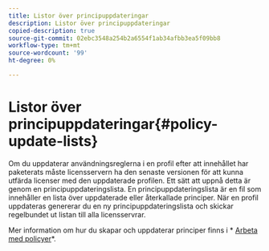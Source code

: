 ```yaml
---
title: Listor över principuppdateringar
description: Listor över principuppdateringar
copied-description: true
source-git-commit: 02ebc3548a254b2a6554f1ab34afbb3ea5f09bb8
workflow-type: tm+mt
source-wordcount: '99'
ht-degree: 0%

---
```


# Listor över principuppdateringar{#policy-update-lists}

Om du uppdaterar användningsreglerna i en profil efter att innehållet har paketerats måste licensservern ha den senaste versionen för att kunna utfärda licenser med den uppdaterade profilen. Ett sätt att uppnå detta är genom en principuppdateringslista. En principuppdateringslista är en fil som innehåller en lista över uppdaterade eller återkallade principer. När en profil uppdateras genererar du en ny principuppdateringslista och skickar regelbundet ut listan till alla licensservrar.

Mer information om hur du skapar och uppdaterar principer finns i * [Arbeta med policyer](../../aaxs-protecting-content/content-working-with-policies/content-working-with-policies-overview.md)*.
